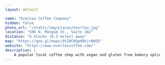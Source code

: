 ```yaml
---
layout: default

name: "EverLou Coffee Company"
hidden: false
photo_url: "/static/img/places/everlou.jpg"
location: "506 N. Mangum St., Suite 102"
distance: "4 blocks (0.3 miles) away"
map: "https://goo.gl/maps/9tZ8CKQp6NXjrN6E6"
website: "https://www.everloucoffee.com/"
description: |
    A popular local coffee shop with vegan and gluten free bakery options. One of our local organizers calls it their "personal fave for a good latte."
---
```

